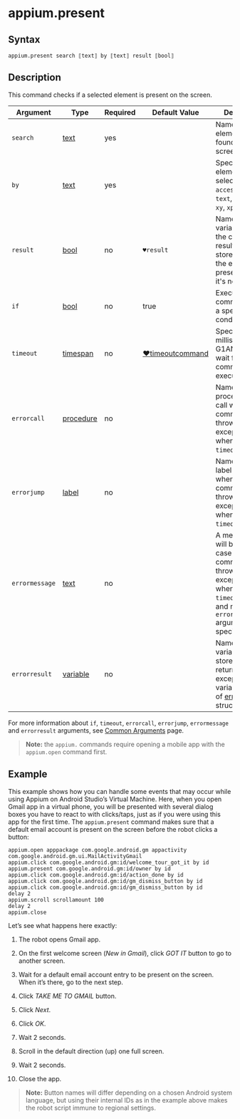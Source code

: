 # appium.present

## Syntax

```G1ANT
appium.present search ⟦text⟧ by ⟦text⟧ result ⟦bool⟧
```

## Description

This command checks if a selected element is present on the screen.

| Argument | Type | Required | Default Value | Description |
| -------- | ---- | -------- | ------------- | ----------- |
|`search`| [text](../../G1ANT.Language/Structures/TextStructure.md) | yes |  | Name of the element to be found on the screen |
|`by`| [text](../../G1ANT.Language/Structures/TextStructure.md) | yes |  | Specifies an element selector: `id`, `accessibilityid`, `text`, `partialid`, `xy`, `xpath` |
|`result`| [bool](../../G1ANT.Language/Structures/BooleanStructure.md) | no | `♥result` |Name of a variable where the command’s result will be stored: `true` if the element is present, `false` if it's not |
| `if`           | [bool](../../G1ANT.Language/Structures/BooleanStructure.md) | no       | true                                                        | Executes the command only if a specified condition is true   |
| `timeout`      | [timespan](../../G1ANT.Language/Structures/TimeSpanStructure.md) | no       | [♥timeoutcommand](../../G1ANT.Addon.Core/Variables/TimeoutCommandVariable.md) | Specifies time in milliseconds for G1ANT.Robot to wait for the command to be executed |
| `errorcall`    | [procedure](../../G1ANT.Language/Structures/ProcedureStructure.md) | no       |                                                             | Name of a procedure to call when the command throws an exception or when a given `timeout` expires |
| `errorjump`    | [label](../../G1ANT.Language/Structures/LabelStructure.md) | no       |                                                             | Name of the label to jump to when the command throws an exception or when a given `timeout` expires |
| `errormessage` | [text](../../G1ANT.Language/Structures/TextStructure.md) | no       |                                                             | A message that will be shown in case the command throws an exception or when a given `timeout` expires, and no `errorjump` argument is specified |
| `errorresult`  | [variable](../../G1ANT.Language/Structures/VariableStructure.md) | no       |                                                             | Name of a variable that will store the returned exception. The variable will be of [error](../../G1ANT.Language/Structures/ErrorStructure.md) structure  |

For more information about `if`, `timeout`, `errorcall`, `errorjump`, `errormessage` and `errorresult` arguments, see [Common Arguments](../../../appendices/common-arguments.md) page.

> **Note:** the `appium.` commands require opening a mobile app with the `appium.open` command first.

## Example

This example shows how you can handle some events that may occur while using Appium on Android Studio’s Virtual Machine. Here, when you open Gmail app in a virtual phone, you will be presented with several dialog boxes you have to react to with clicks/taps, just as if you were using this app for the first time. The `appium.present` command makes sure that a default email account is present on the screen before the robot clicks a button:

```G1ANT
appium.open apppackage com.google.android.gm appactivity com.google.android.gm.ui.MailActivityGmail
appium.click com.google.android.gm:id/welcome_tour_got_it by id
appium.present com.google.android.gm:id/owner by id
appium.click com.google.android.gm:id/action_done by id
appium.click com.google.android.gm:id/gm_dismiss_button by id
appium.click com.google.android.gm:id/gm_dismiss_button by id
delay 2
appium.scroll scrollamount 100
delay 2
appium.close
```

Let’s see what happens here exactly:

1. The robot opens Gmail app.
2. On the first welcome screen (*New in Gmail*), click *GOT IT* button to go to another screen.
3. Wait for a default email account entry to be present on the screen. When it’s there, go to the next step.
4. Click *TAKE ME TO GMAIL* button.
5. Click *Next*.
6. Click *OK*.
7. Wait 2 seconds.

7. Scroll in the default direction (up) one full screen.
8. Wait 2 seconds.
9. Close the app.

> **Note:** Button names will differ depending on a chosen Android system language, but using their internal IDs as in the example above makes the robot script immune to regional settings.